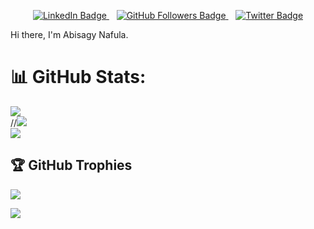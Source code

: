 <p align="center">
    <a href="https://www.linkedin.com/in/abisagy-nafula-368434215/">
        <img src="https://img.shields.io/badge/-LinkedIn-blue?style=flat-square&logo=Linkedin&logoColor=white" alt="LinkedIn Badge">
    </a>
    &nbsp;&nbsp;
    <a href="https://github.com/Abisakyn">
        <img src="https://img.shields.io/github/followers/Abisakyn?label=Follow&style=social" alt="GitHub Followers Badge">
    </a>
    &nbsp;&nbsp;
    <a href="https://x.com/abisaky36">
        <img src="https://img.shields.io/badge/-@abisaky36-1ca0f1?style=flat-square&logo=twitter&logoColor=white" alt="Twitter Badge">
    </a>


</p>


Hi there, I'm Abisagy Nafula. <br/>

# 📊 GitHub Stats:
![](https://github-readme-stats.vercel.app/api?username=Abisakyn&theme=dark&hide_border=false&include_all_commits=false&count_private=false)<br/>
//![](https://github-readme-streak-stats.herokuapp.com/?user=Abisakyn&theme=dark&hide_border=false)<br/>
![](https://github-readme-stats.vercel.app/api/top-langs/?username=Abisakyn&theme=dark&hide_border=false&include_all_commits=false&count_private=false&layout=compact)

## 🏆 GitHub Trophies
![](https://github-profile-trophy.vercel.app/?username=Abisakyn&theme=radical&no-frame=false&no-bg=true&margin-w=4)


<a href="https://visitcount.itsvg.in">
  <img src="https://visitcount.itsvg.in/api?id=abisakyn&label=Profile%20Views&color=10&icon=6&pretty=false" />
</a>
